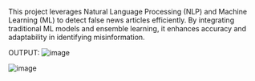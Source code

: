 This project leverages Natural Language Processing (NLP) and Machine Learning (ML) to detect false news articles efficiently. By integrating traditional ML models and ensemble learning, it enhances accuracy and adaptability in identifying misinformation.

OUTPUT:
![image](https://github.com/user-attachments/assets/e2c372e4-bcbf-46f7-9dbd-e312b0d40022)

![image](https://github.com/user-attachments/assets/83cbfb1b-b721-45a0-bc27-066fc8dbe318)
